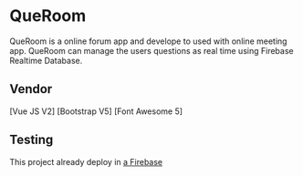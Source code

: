 # QueRoom

QueRoom is a online forum app and develope to used with online meeting app. QueRoom can manage the users questions as real time using Firebase Realtime Database.

## Vendor

[Vue JS V2] [Bootstrap V5] [Font Awesome 5]

## Testing
This project already deploy in [a Firebase](https://questions-room.web.app/)
